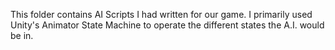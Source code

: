 This folder contains AI Scripts I had written for our game. I primarily used Unity's Animator State Machine to operate the different states the A.I. would be in. 
